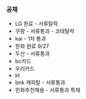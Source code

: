  
### 공채 

- LG 완료 - 서류탈락
- 쿠팡 - 서류통과 - 코테탈락
- kai - 1차 통과
- 한화 완료 9/27
- 두산 - 서류통과
- bc카드
- 우리카드
- kt
- bnk 캐피탈 - 서류통과
- 한화추천채용 - 서류통과 특채
